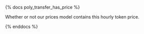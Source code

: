 {% docs poly_transfer_has_price %}

Whether or not our prices model contains this hourly token price. 

{% enddocs %}